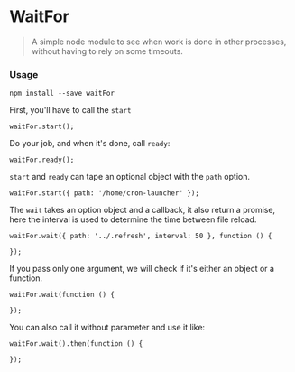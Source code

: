 # WaitFor

> A simple node module to see when work is done in other processes, without having to rely on some timeouts.

### Usage

    npm install --save waitFor

First, you'll have to call the `start`

    waitFor.start();

Do your job, and when it's done, call `ready`:

    waitFor.ready();

`start` and `ready` can tape an optional object with the `path` option.

    waitFor.start({ path: '/home/cron-launcher' });

The `wait` takes an option object and a callback, it also return a promise,
here the interval is used to determine the time between file reload.

    waitFor.wait({ path: '../.refresh', interval: 50 }, function () {

    });

If you pass only one argument, we will check if it's either an object or a function.

    waitFor.wait(function () {

    });

You can also call it without parameter and use it like:

    waitFor.wait().then(function () {

    });
